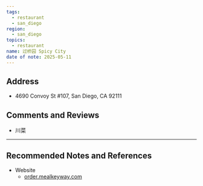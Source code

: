 ```yaml
---
tags:
  - restaurant
  - san_diego
region:
  - san_diego
topics:
  - restaurant
name: 过桥园 Spicy City
date of note: 2025-05-11
---
```


## Address

- 4690 Convoy St #107, San Diego, CA 92111


## Comments and Reviews

- 川菜




-----------
##  Recommended Notes and References

- Website
	- [order.mealkeyway.com](https://order.mealkeyway.com/merchant/4a53316d376c6d524341357831754a346447683475513d3d/main)